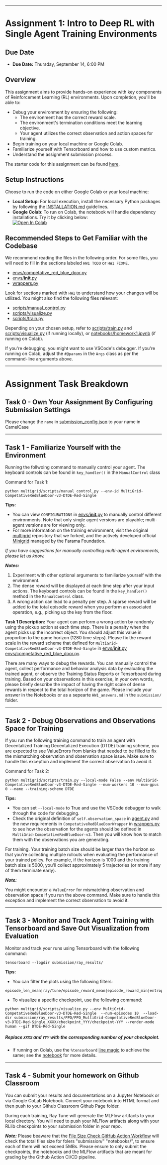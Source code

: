 

---

# Assignment 1: Intro to Deep RL with Single Agent Training Environments

## Due Date
- **Due Date:** Thursday, September 14, 6:00 PM

## Overview
This assignment aims to provide hands-on experience with key components of Reinforcement Learning (RL) environments. Upon completion, you'll be able to:

- Debug your environment by ensuring the following:
  - The environment has the correct reward scale.
  - The environment's termination conditions meet the learning objective.
  - Your agent utilizes the correct observation and action spaces for training.
- Begin training on your local machine or Google Colab.
- Familiarize yourself with Tensorboard and how to use custom metrics.
- Understand the assignment submission process.

The starter code for this assignment can be found [here](https://classroom.github.com/classrooms/123430433-rl2rl-deeprl/assignments/week-1-intro-to-deep-rl-and-agent-training-environments).

## Setup Instructions
Choose to run the code on either Google Colab or your local machine:
- **Local Setup**: For local execution, install the necessary Python packages by following the [INSTALLATION.md](INSTALLATION.md) guidelines.
- **Google Colab**: To run on Colab, the notebook will handle dependency installations. Try it by clicking below:  
  [![Open In Colab](https://colab.research.google.com/assets/colab-badge.svg)](#)

## Recommended Steps to Get Familiar with the Codebase
We recommend reading the files in the following order. For some files, you will need to fill in the sections labeled `HW1 TODO` or `HW1 FIXME`.

- [envs/competative_red_blue_door.py](multigrid/envs/competative_red_blue_door.py)
- [envs/__init__.py](multigrid/envs/__init__.py)
- [wrappers.py](multigrid/wrappers.py)

Look for sections marked with `HW1` to understand how your changes will be utilized. You might also find the following files relevant:

- [scripts/manual_control.py](multigrid/scripts/manual_control.py)
- [scripts/visualize.py](multigrid/scripts/visualize.py)
- [scripts/train.py](multigrid/scripts/train.py)

Depending on your chosen setup, refer to [scripts/train.py](multigrid/scripts/train.py) and [scripts/visualize.py](multigrid/scripts/visualize.py) (if running locally), or [notebooks/homework1.ipynb](notebooks/homework1.ipynb) (if running on Colab).


If you're debugging, you might want to use VSCode's debugger. If you're running on Colab, adjust the `#@params` in the `Args` class as per the command-line arguments above.


---
# Assignment Task Breakdown

## Task 0 - Own Your Assignment By Configuring Submission Settings
Please change the `name` in [submission_config.json](submission/submission_config.json) to your name in CamelCase

---
## Task 1 - Familiarize Yourself with the Environment
Running the follwoing command to manually control your agent. The keyboard controls can be found in `key_handler()` in the `ManualControl` class

Command for Task 1:
```shell
python multigrid/scripts/manual_control.py --env-id MultiGrid-CompetativeRedBlueDoor-v3-DTDE-Red-Single
```

**Tips:**
- You can view `CONFIGURATIONS` in [envs/__init__.py](multigrid/envs/__init__.py) to manually control different environments. Note that only single agent versions are playable; multi-agent versions are for viewing only.
- For more information on the training environment, visit the original [multigrid](https://github.com/ini/multigrid) repository that we forked, and the actively developed official [Minigrid](https://github.com/Farama-Foundation/Minigrid) managed by the Farama Foundation.


*If you have suggestions for manually controlling multi-agent environments, please let us know.*

***Notes:***

1. Experiment with other optional arguments to familiarize yourself with the environment.
2. The dense reward will be displayed at each time step after your input actions. The keyboard controls can be found in the `key_handler()` method in the `ManualControl` class.
3. A wrong action can lead to a penalty per step. A sparse reward will be added to the total episodic reward when you perform an associated operation, e.g., picking up the key from the floor.

**Task 1 Description:** Your agent can perform a wrong action by randomly using the pickup action at each time step. There is a penalty when the agent picks up the incorrect object. You should adjust this value in proportion to the game horizon (1280 time steps). Please fix the reward scale in the reward scheme that defined for `MultiGrid-CompetativeRedBlueDoor-v3-DTDE-Red-Single` in [envs/__init__.py](multigrid/envs/__init__.py)  [envs/competative_red_blue_door.py](multigrid/envs/competative_red_blue_door.py).

There are many ways to debug the rewards. You can manually control the agent, collect performance and behavior analysis data by evaluating the trained agent, or observe the Training Status Reports or Tensorboard during training. Based on your observations in this exercise, in your own words, please briefly describe the impact of having the right scale of dense rewards in respect to the total horizon of the game. Please include your answer in the Notebooks or as a sepearte `HW1_answers.md` in the `submission/` folder.

---
## Task 2 - Debug Observations and Observations Space for Training
If you run the following training command to train an agent with Decentalized Training Decentalized Execution (DTDE) training scheme, you are expected to see ValueErrors from blanks that needed to be filled to fix the mismatching observation and observation space issue. Make sure to handle this exception and implement the correct observation to avoid it.


Command for Task 2:
```shell
python multigrid/scripts/train.py --local-mode False --env MultiGrid-CompetativeRedBlueDoor-v3-DTDE-Red-Single --num-workers 10 --num-gpus 0 --name --training-scheme DTDE
```

**Tips:**
- You can set `--local-mode` to True and use the VSCode debugger to walk through the code for debugging.
- Check the original definition of `self.observation_space` in [agent.py](multigrid/core/agent.py) and the new requirements in `CompetativeRedBlueDoorWrapper` in [wrappers.py](multigrid/wrappers.py) to see how the observation for the agents should be defined in `MultiGrid-CompetativeRedBlueDoor-v3`. Then you will know how to match them with the observations you are generating.

For training. Your training batch size should be larger than the horizon so that you're collecting multiple rollouts when evaluating the performance of your trained policy. For example, if the horizon is 1000 and the training batch size is 5000, you'll collect approximately 5 trajectories (or more if any of them terminate early).

***Note:*** 

You might encounter a `ValueError` for mismatching observation and observation space if you run the above command. Make sure to handle this exception and implement the correct observation to avoid it.


---

## Task 3 - Monitor and Track Agent Training with Tensorboard and Save Out Visualization from Evaluation
Monitor and track your runs using Tensorboard with the following command:
```shell
tensorboard --logdir submission/ray_results/
```

**Tips:**
- You can filter the plots using the following filters:

```
episode_len_mean|ray/tune/episode_reward_mean|episode_reward_min|entropy|vf|loss|kl|cpu|ram
```


- To visualize a specific checkpoint, use the following command:
```shell
python multigrid/scripts/visualize.py --env MultiGrid-CompetativeRedBlueDoor-v3-DTDE-Red-Single  --num-episodes 10  --load-dir submission/ray_results/PPO/PPO_MultiGrid-CompetativeRedBlueDoor-v3-DTDE-Red-Single_XXXX/checkpoint_YYY/checkpoint-YYY --render-mode human --gif DTDE-Red-Single
```
##### Replace `XXXX` and `YYY` with the corresponding number of your checkpoint.


- If running on Colab, use the `%tensorboard` [line magic](https://ipython.readthedocs.io/en/stable/interactive/magics.html) to achieve the same; see the [notebook](notebooks/homework1.ipynb) for more details.

---

## Task 4 - Submit your homework on Github Classroom

You can submit your results and documentations on a Jupyter Notebook or via Google CoLab Notebook. Convert your notebook into HTML format and then push to your Github Classroom Github Page folder.

During each training, Ray Tune will generate the MLFlow artifacts to your local directory. You will need to push your MLFlow artifacts along with your RLlib checkpoints to your submission folder in your repo.


***Note:*** 
Please beaware that the [File Size Check GitHub Action Workflow](.github/workflows/check_file_size.yml) will check the total files size for folers "submission/" "notebooks/", to ensure each of them will not exceed 5MBs. Please ensure to only submit the checkpoints, the notebooks and the MLFlow artifacts that are meant for grading by the Github Action CI/CD pipeline.